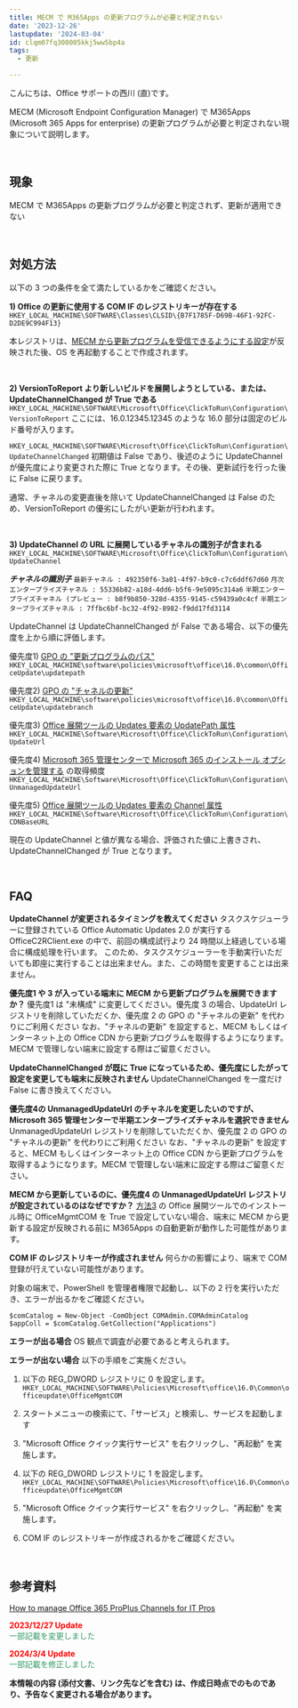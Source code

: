 ```yaml
---
title: MECM で M365Apps の更新プログラムが必要と判定されない
date: '2023-12-26'
lastupdate: '2024-03-04'
id: clqm07fq300005kkj5ww5bp4a
tags:
  - 更新

---
```


こんにちは、Office サポートの西川 (直)です。  

MECM (Microsoft Endpoint Configuration Manager) で M365Apps (Microsoft 365 Apps for enterprise) の更新プログラムが必要と判定されない現象について説明します。

<br>

現象
--
MECM で M365Apps の更新プログラムが必要と判定されず、更新が適用できない


<br>

対処方法
--
以下の 3 つの条件を全て満たしているかをご確認ください。

**1) Office の更新に使用する COM IF のレジストリキーが存在する**
`HKEY_LOCAL_MACHINE\SOFTWARE\Classes\CLSID\{B7F1785F-D69B-46F1-92FC-D2DE9C994F13}`

本レジストリは、[MECM から更新プログラムを受信できるようにする設定](https://learn.microsoft.com/ja-jp/deployoffice/updates/manage-microsoft-365-apps-updates-configuration-manager#enable-microsoft-365-apps-clients-to-receive-updates-from-configuration-manager)が反映された後、OS を再起動することで作成されます。

<br>

**2) VersionToReport より新しいビルドを展開しようとしている、または、UpdateChannelChanged が True である**
`HKEY_LOCAL_MACHINE\SOFTWARE\Microsoft\Office\ClickToRun\Configuration\VersionToReport`
ここには、16.0.12345.12345 のような 16.0 部分は固定のビルド番号が入ります。

`HKEY_LOCAL_MACHINE\SOFTWARE\Microsoft\Office\ClickToRun\Configuration\UpdateChannelChanged`
初期値は False であり、後述のように UpdateChannel が優先度により変更された際に True となります。その後、更新試行を行った後に False に戻ります。

通常、チャネルの変更直後を除いて UpdateChannelChanged は False のため、VersionToReport の優劣にしたがい更新が行われます。

<br>

**3) UpdateChannel の URL に展開しているチャネルの識別子が含まれる**
`HKEY_LOCAL_MACHINE\SOFTWARE\Microsoft\Office\ClickToRun\Configuration\UpdateChannel`

***チャネルの識別子***
`最新チャネル : 492350f6-3a01-4f97-b9c0-c7c6ddf67d60`
`月次エンタープライズチャネル : 55336b82-a18d-4dd6-b5f6-9e5095c314a6`
`半期エンタープライズチャネル (プレビュー : b8f9b850-328d-4355-9145-c59439a0c4cf`
`半期エンタープライズチャネル : 7ffbc6bf-bc32-4f92-8982-f9dd17fd3114`

UpdateChannel は UpdateChannelChanged が False である場合、以下の優先度を上から順に評価します。

優先度1) [GPO の "更新プログラムのパス"](https://learn.microsoft.com/ja-jp/deployoffice/updates/configure-update-settings-microsoft-365-apps)
`HKEY_LOCAL_MACHINE\software\policies\microsoft\office\16.0\common\OfficeUpdate\updatepath`

優先度2) [GPO の "チャネルの更新"](https://learn.microsoft.com/ja-jp/deployoffice/updates/configure-update-settings-microsoft-365-apps)
`HKEY_LOCAL_MACHINE\software\policies\microsoft\office\16.0\common\OfficeUpdate\updatebranch`

優先度3) [Office 展開ツールの Updates 要素の UpdatePath 属性](https://learn.microsoft.com/ja-jp/deployoffice/office-deployment-tool-configuration-options#updates-element)
`HKEY_LOCAL_MACHINE\Software\Microsoft\Office\ClickToRun\Configuration\UpdateUrl`

優先度4) [Microsoft 365 管理センターで Microsoft 365 のインストール オプションを管理する](https://learn.microsoft.com/ja-jp/deployoffice/manage-software-download-settings-office-365) の取得頻度
`HKEY_LOCAL_MACHINE\Software\Microsoft\Office\ClickToRun\Configuration\UnmanagedUpdateUrl`

優先度5) [Office 展開ツールの Updates 要素の Channel 属性](https://learn.microsoft.com/ja-jp/deployoffice/office-deployment-tool-configuration-options#updates-element)
`HKEY_LOCAL_MACHINE\Software\Microsoft\Office\ClickToRun\Configuration\CDNBaseURL`

現在の UpdateChannel と値が異なる場合、評価された値に上書きされ、UpdateChannelChanged が True となります。

<br>

FAQ
--
**UpdateChannel が変更されるタイミングを教えてください**
タスクスケジューラーに登録されている Office Automatic Updates 2.0 が実行する OfficeC2RClient.exe の中で、前回の構成試行より 24 時間以上経過している場合に構成処理を行います。
このため、タスクスケジューラーを手動実行いただいても即座に実行することは出来ません。また、この時間を変更することは出来ません。

**優先度1 や 3 が入っている端末に MECM から更新プログラムを展開できますか？**
優先度1 は "未構成" に変更してください。優先度 3 の場合、UpdateUrl レジストリを削除していただくか、優先度 2 の GPO の "チャネルの更新" を代わりにご利用ください
なお、"チャネルの更新" を設定すると、MECM もしくはインターネット上の Office CDN から更新プログラムを取得するようになります。MECM で管理しない端末に設定する際はご留意ください。


**UpdateChannelChanged が既に True になっているため、優先度にしたがって設定を変更しても端末に反映されません**
UpdateChannelChanged を一度だけ False に書き換えてください。


**優先度4の UnmanagedUpdateUrl のチャネルを変更したいのですが、Microsoft 365 管理センターで半期エンタープライズチャネルを選択できません**
UnmanagedUpdateUrl レジストリを削除していただくか、優先度 2 の GPO の "チャネルの更新" を代わりにご利用ください
なお、"チャネルの更新" を設定すると、MECM もしくはインターネット上の Office CDN から更新プログラムを取得するようになります。MECM で管理しない端末に設定する際はご留意ください。

**MECM から更新しているのに、優先度4 の UnmanagedUpdateUrl レジストリが設定されているのはなぜですか？**
[方法3](https://learn.microsoft.com/ja-jp/deployoffice/updates/manage-microsoft-365-apps-updates-configuration-manager#enable-microsoft-365-apps-clients-to-receive-updates-from-configuration-manager) の Office 展開ツールでのインストール時に OfficeMgmtCOM を True で設定していない場合、端末に MECM から更新する設定が反映される前に M365Apps の自動更新が動作した可能性があります。


**COM IF のレジストリキーが作成されません**
何らかの影響により、端末で COM 登録が行えていない可能性があります。

対象の端末で、PowerShell を管理者権限で起動し、以下の 2 行を実行いただき、エラーが出るかをご確認ください。

```
$comCatalog = New-Object -ComObject COMAdmin.COMAdminCatalog
$appColl = $comCatalog.GetCollection("Applications")
```

**エラーが出る場合**
OS 観点で調査が必要であると考えられます。

**エラーが出ない場合**
以下の手順をご実施ください。
 
1. 以下の REG_DWORD レジストリに 0 を設定します。
`HKEY_LOCAL_MACHINE\SOFTWARE\Policies\Microsoft\office\16.0\Common\officeupdate\OfficeMgmtCOM`

2. スタートメニューの検索にて、「サービス」と検索し、サービスを起動します
3. "Microsoft Office クイック実行サービス" を右クリックし、"再起動" を実施します。

4. 以下の REG_DWORD レジストリに 1 を設定します。
`HKEY_LOCAL_MACHINE\SOFTWARE\Policies\Microsoft\office\16.0\Common\officeupdate\OfficeMgmtCOM`

5. "Microsoft Office クイック実行サービス" を右クリックし、"再起動" を実施します。
6. COM IF のレジストリキーが作成されるかをご確認ください。


<br>

参考資料
--
[How to manage Office 365 ProPlus Channels for IT Pros](https://techcommunity.microsoft.com/t5/microsoft-365-blog/how-to-manage-office-365-proplus-channels-for-it-pros/ba-p/795813)

<span style="color:#ff0000">**2023/12/27  Update**</span>  
<span style="color:#339966">一部記載を変更しました</span>

<span style="color:#ff0000">**2024/3/4  Update**</span>  
<span style="color:#339966">一部記載を修正しました</span>

**本情報の内容 (添付文書、リンク先などを含む) は、作成日時点でのものであり、予告なく変更される場合があります。**